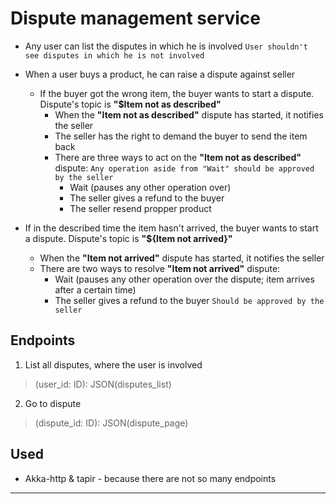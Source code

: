 # Dispute management service

- Any user can list the disputes in which he is involved
  `User shouldn't see disputes in which he is not involved`

- When a user buys a product, he can raise a dispute against seller
    - If the buyer got the wrong item, the buyer wants to start a dispute. Dispute's topic is **"$Item not as described"**
        - When the **"Item not as described"** dispute has started, it notifies the seller
        - The seller has the right to demand the buyer to send the item back
        - There are three ways to act on the **"Item not as described"** dispute:
          `Any operation aside from "Wait" should be approved by the seller`
            - Wait (pauses any other operation over)
            - The seller gives a refund to the buyer
            - The seller resend propper product


- If in the described time the item hasn't arrived, the buyer wants to start a dispute. Dispute's topic is **"${Item not arrived}"**
    - When the **"Item not arrived"** dispute has started, it notifies the seller
    - There are two ways to resolve **"Item not arrived"** dispute:
        - Wait (pauses any other operation over the dispute;
          item arrives after a certain time)
        - The seller gives a refund to the buyer
          `Should be approved by the seller`

## Endpoints
1. List all disputes, where the user is involved
> (user_id: ID): JSON(disputes_list)
2. Go to dispute
> (dispute_id: ID): JSON(dispute_page)

## Used
- Akka-http & tapir - because there are not so many endpoints

---